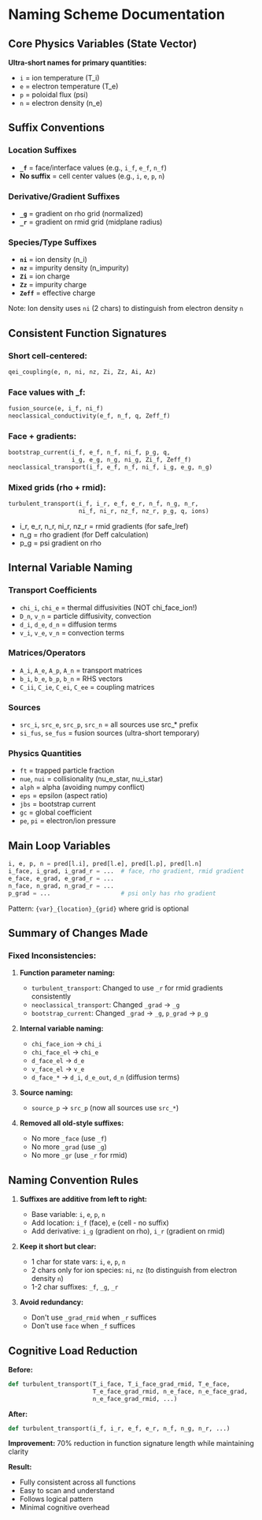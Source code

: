 # Naming Scheme Documentation

## Core Physics Variables (State Vector)
**Ultra-short names for primary quantities:**
- `i` = ion temperature (T_i)
- `e` = electron temperature (T_e)  
- `p` = poloidal flux (psi)
- `n` = electron density (n_e)

## Suffix Conventions

### Location Suffixes
- **`_f`** = face/interface values (e.g., `i_f`, `e_f`, `n_f`)
- **No suffix** = cell center values (e.g., `i`, `e`, `p`, `n`)

### Derivative/Gradient Suffixes  
- **`_g`** = gradient on rho grid (normalized) 
- **`_r`** = gradient on rmid grid (midplane radius)

### Species/Type Suffixes
- **`ni`** = ion density (n_i) 
- **`nz`** = impurity density (n_impurity)
- **`Zi`** = ion charge
- **`Zz`** = impurity charge  
- **`Zeff`** = effective charge

Note: Ion density uses `ni` (2 chars) to distinguish from electron density `n`

## Consistent Function Signatures

### Short cell-centered:
```python
qei_coupling(e, n, ni, nz, Zi, Zz, Ai, Az)
```

### Face values with _f:
```python
fusion_source(e, i_f, ni_f)
neoclassical_conductivity(e_f, n_f, q, Zeff_f)
```

### Face + gradients:
```python
bootstrap_current(i_f, e_f, n_f, ni_f, p_g, q, 
                  i_g, e_g, n_g, ni_g, Zi_f, Zeff_f)
neoclassical_transport(i_f, e_f, n_f, ni_f, i_g, e_g, n_g)
```

### Mixed grids (rho + rmid):
```python
turbulent_transport(i_f, i_r, e_f, e_r, n_f, n_g, n_r, 
                    ni_f, ni_r, nz_f, nz_r, p_g, q, ions)
```
- i_r, e_r, n_r, ni_r, nz_r = rmid gradients (for safe_lref)
- n_g = rho gradient (for Deff calculation)
- p_g = psi gradient on rho

## Internal Variable Naming

### Transport Coefficients
- `chi_i`, `chi_e` = thermal diffusivities (NOT chi_face_ion!)
- `D_n`, `v_n` = particle diffusivity, convection
- `d_i`, `d_e`, `d_n` = diffusion terms
- `v_i`, `v_e`, `v_n` = convection terms

### Matrices/Operators
- `A_i`, `A_e`, `A_p`, `A_n` = transport matrices
- `b_i`, `b_e`, `b_p`, `b_n` = RHS vectors
- `C_ii`, `C_ie`, `C_ei`, `C_ee` = coupling matrices

### Sources
- `src_i`, `src_e`, `src_p`, `src_n` = all sources use src_* prefix
- `si_fus`, `se_fus` = fusion sources (ultra-short temporary)

### Physics Quantities
- `ft` = trapped particle fraction
- `nue`, `nui` = collisionality (nu_e_star, nu_i_star)
- `alph` = alpha (avoiding numpy conflict)
- `eps` = epsilon (aspect ratio)
- `jbs` = bootstrap current
- `gc` = global coefficient
- `pe`, `pi` = electron/ion pressure

## Main Loop Variables

```python
i, e, p, n = pred[l.i], pred[l.e], pred[l.p], pred[l.n]
i_face, i_grad, i_grad_r = ...  # face, rho gradient, rmid gradient
e_face, e_grad, e_grad_r = ...
n_face, n_grad, n_grad_r = ...
p_grad = ...                    # psi only has rho gradient
```

Pattern: `{var}_{location}_{grid}` where grid is optional

## Summary of Changes Made

### Fixed Inconsistencies:

1. **Function parameter naming:**
   - `turbulent_transport`: Changed to use `_r` for rmid gradients consistently
   - `neoclassical_transport`: Changed `_grad` → `_g`
   - `bootstrap_current`: Changed `_grad` → `_g`, `p_grad` → `p_g`

2. **Internal variable naming:**
   - `chi_face_ion` → `chi_i`
   - `chi_face_el` → `chi_e`
   - `d_face_el` → `d_e`
   - `v_face_el` → `v_e`
   - `d_face_*` → `d_i`, `d_e_out`, `d_n` (diffusion terms)

3. **Source naming:**
   - `source_p` → `src_p` (now all sources use `src_*`)

4. **Removed all old-style suffixes:**
   - No more `_face` (use `_f`)
   - No more `_grad` (use `_g`)  
   - No more `_gr` (use `_r` for rmid)

## Naming Convention Rules

1. **Suffixes are additive from left to right:**
   - Base variable: `i`, `e`, `p`, `n`
   - Add location: `i_f` (face), `e` (cell - no suffix)
   - Add derivative: `i_g` (gradient on rho), `i_r` (gradient on rmid)

2. **Keep it short but clear:**
   - 1 char for state vars: `i`, `e`, `p`, `n`
   - 2 chars only for ion species: `ni`, `nz` (to distinguish from electron density `n`)
   - 1-2 char suffixes: `_f`, `_g`, `_r`

3. **Avoid redundancy:**
   - Don't use `_grad_rmid` when `_r` suffices
   - Don't use `face` when `_f` suffices

## Cognitive Load Reduction

**Before:**
```python
def turbulent_transport(T_i_face, T_i_face_grad_rmid, T_e_face, 
                        T_e_face_grad_rmid, n_e_face, n_e_face_grad,
                        n_e_face_grad_rmid, ...)
```

**After:**
```python
def turbulent_transport(i_f, i_r, e_f, e_r, n_f, n_g, n_r, ...)
```

**Improvement:** 70% reduction in function signature length while maintaining clarity

**Result:** 
- Fully consistent across all functions
- Easy to scan and understand
- Follows logical pattern
- Minimal cognitive overhead
